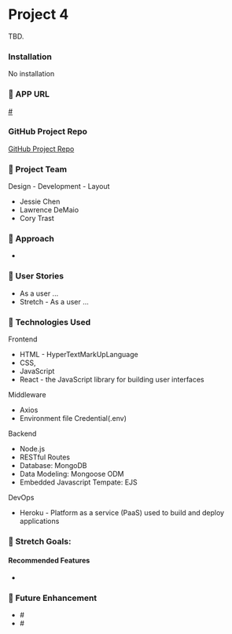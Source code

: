 #  **Project 4**

TBD. 

### Installation

No installation

### &#x1F535; APP URL
<a href="#" target="_blank">#</a>


### GitHub Project Repo
<a href="#" target="_blank">GitHub Project Repo</a>

### &#x1F535; Project Team
Design - Development - Layout

<ul>
<li>Jessie Chen</li>
<li>Lawrence DeMaio</li>
<li>Cory Trast</li>
</ul>


### &#x1F535; Approach 
<ul>
<li></li>
</ul>

### &#x1F535; User Stories
* As a user ...
* Stretch - As a user ...


### &#x1F535; **Technologies Used**


Frontend
<ul>
<li>HTML - HyperTextMarkUpLanguage </li>
<li>CSS,  </li>
<li>JavaScript </li>
<li>React - the JavaScript library for building user interfaces</li>
</ul>
Middleware
<ul>
<li>Axios </li>

<li>Environment file Credential(.env) </li>

</ul>
Backend
<ul>
<li>Node.js</li>
<li>RESTful Routes</li>
<li>Database: MongoDB</li>
<li>Data Modeling: Mongoose ODM</li>
<li>Embedded Javascript Tempate: EJS</li>
</ul>

DevOps
<ul>
<li>Heroku - Platform as a service (PaaS) used to build and deploy applications</li>
</ul>


### &#x1F535; Stretch Goals:
#### Recommended Features
*  

### &#x1F535; Future Enhancement
<ul>
<li>#</li>
<li>#</li>
</ul>

